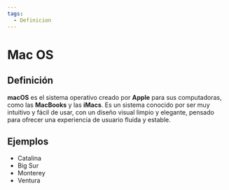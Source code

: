 ```yaml
---
tags:
  - Definicion
---
```

# Mac OS

## Definición

**macOS** es el sistema operativo creado por **Apple** para sus computadoras, como las **MacBooks** y las **iMacs**. Es un sistema conocido por ser muy intuitivo y fácil de usar, con un diseño visual limpio y elegante, pensado para ofrecer una experiencia de usuario fluida y estable.

## Ejemplos

+ Catalina
+ Big Sur
+ Monterey
+ Ventura